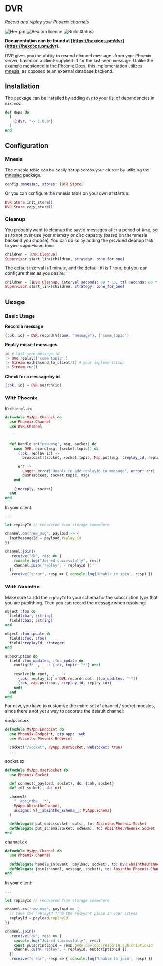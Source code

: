 # DVR

*Record and replay your Phoenix channels*

![Hex.pm](https://img.shields.io/hexpm/v/dvr.svg)
![Hex.pm licence](https://img.shields.io/hexpm/l/dvr.svg)
![Build Status)](https://img.shields.io/github/workflow/status/athal7/dvr/CI/master)

**Documentation can be found at [https://hexdocs.pm/dvr](https://hexdocs.pm/dvr).**

DVR gives you the ability to resend channel messages from your Phoenix server, based on a client-supplied id for the last seen message. Unlike the [example mentioned in the Phoenix Docs](https://hexdocs.pm/phoenix/channels.html#resending-server-messages), this implementation utilizes [mnesia](http://erlang.org/doc/man/mnesia.html), as opposed to an external database backend.

## Installation

The package can be installed by adding `dvr` to your list of dependencies in `mix.exs`:

```elixir
def deps do
  [
    {:dvr, "~> 1.0.0"}
  ]
end
```

## Configuration

### Mnesia

The mnesia table can be easily setup across your cluster by utilizing the [mnesiac](https://github.com/beardedeagle/mnesiac) package.

```elixir
config :mnesiac, stores: [DVR.Store]
```

Or you can configure the mnesia table on your own at startup:

```elixir
DVR.Store.init_store()
DVR.Store.copy_store()
```

### Cleanup

You probably want to cleanup the saved messages after a period of time, so as to not over-use your memory or disc capacity (based on the mnesia backend you choose). You can do so by adding the provided cleanup task to your supervision tree:

```elixir
children = [DVR.Cleanup]
Supervisor.start_link(children, strategy: :one_for_one)
```

The default interval is 1 minute, and the default ttl is 1 hour, but you can configure them as you desire:

```elixir
children = [{DVR.Cleanup, interval_seconds: 60 * 10, ttl_seconds: 60 * 60 * 24}]
Supervisor.start_link(children, strategy: :one_for_one)
```

## Usage

### Basic Usage

**Record a message**

```elixir
{:ok, id} = DVR.record(%{some: "message"}, ['some_topic'])
```

**Replay missed messages**

```elixir
id # last seen message id
|> DVR.replay(['some_topic'])
|> Stream.each(&send_to_client/1) # your implementation
|> Stream.run()
```

**Check for a message by id**

```elixir
{:ok, id} = DVR.search(id)
```

### With Phoenix

In `channel.ex`

```elixir
defmodule MyApp.Channel do
  use Phoenix.Channel
  use DVR.Channel

  ...

  def handle_in("new_msg", msg, socket) do
    case DVR.record(msg, [socket.topic]) do
      {:ok, replay_id} ->
        broadcast!(socket, socket.topic, Map.put(msg, :replay_id, replay_id))

      err ->
        Logger.error("Unable to add replayId to message", error: err)
        push(socket, socket.topic, msg)
    end

    {:noreply, socket}
  end
end
```

In your client:

```js
...

let replayId // recovered from storage somewhere

channel.on("new_msg", payload => {
  lastMessageId = payload.replay_id
})

channel.join()
  .receive("ok", resp => {
    console.log("Joined successfully", resp)
    channel.push('replay', { replayId })
  })
  .receive("error", resp => { console.log("Unable to join", resp) })
```

### With Absinthe

Make sure to add the `replayId` to your schema for the subscription type that you are publishing. Then you can record the message when resolving:

```elixir
object :foo do
  field(:bar, :string)
  field(:baz, :string)
end

object :foo_update do
  field(:foo, :foo)
  field(:replayId, :integer)
end

subscription do
  field :foo_updates, :foo_update do
    config(fn _, _ -> {:ok, topic: "*"} end)

    resolve(fn root, _, _ ->
      {:ok, replay_id} = DVR.record(root, [foo_updates: "*"])
      {:ok, Map.put(root, :replay_id, replay_id)}
    end)
  end
end
```

For now, you have to customize the entire set of channel / socket modules, since there's not yet a way to decorate the default channel:

endpoint.ex

```elixir
defmodule MyApp.Endpoint do
  use Phoenix.Endpoint, otp_app: :web
  use Absinthe.Phoenix.Endpoint

  socket("/socket", MyApp.UserSocket, websocket: true)
  ...
```

socket.ex

```elixir
defmodule MyApp.UserSocket do
  use Phoenix.Socket

  def connect(_payload, socket), do: {:ok, socket}
  def id(_socket), do: nil

  channel(
    "__absinthe__:*",
    MyApp.AbsintheChannel,
    assigns: %{__absinthe_schema__: MyApp.Schema}
  )

  defdelegate put_opts(socket, opts), to: Absinthe.Phoenix.Socket
  defdelegate put_schema(socket, schema), to: Absinthe.Phoenix.Socket
end
```

channel.ex

```elixir
defmodule MyApp.Channel do
  use Phoenix.Channel

  defdelegate handle_in(event, payload, socket), to: DVR.AbsintheChannel
  defdelegate join(channel, message, socket), to: Absinthe.Phoenix.Channel
end
```

In your client:

```js
...

let replayId // recovered from storage somewhere

channel.on("new_msg", payload => {
  // take the replayId from the relevant place in your schema
  replayId = payload.replayId
})

channel.join()
  .receive("ok", resp => {
    console.log("Joined successfully", resp)
    const subscriptionId = resp.body.payload.response.subscriptionId
    channel.push('replay', { replayId, subscriptionId })
  })
  .receive("error", resp => { console.log("Unable to join", resp) })
```
